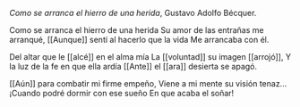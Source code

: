*Como se arranca el hierro de una herida*, Gustavo Adolfo Bécquer.

Como se arranca el hierro de una herida
Su amor de las entrañas me arranqué,
[[Aunque]] sentí al hacerlo que la vida
Me arrancaba con él.

Del altar que le [[alcé]] en el alma mía
La [[voluntad]] su imagen [[arrojó]],
Y la luz de la fe en que ella ardía
[[Ante]] el [[ara]] desierta se apagó.

[[Aún]] para combatir mi firme empeño,
Viene a mi mente su visión tenaz...
¡Cuando podré dormir con ese sueño
En que acaba el soñar!